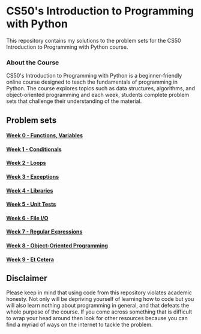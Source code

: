 # CS50's Introduction to Programming with Python
This repository contains my solutions to the problem sets for the CS50 Introduction to Programming with Python course.

### About the Course
CS50's Introduction to Programming with Python is a beginner-friendly online course designed to teach the fundamentals of programming in Python. The course explores topics such as data structures, algorithms, and object-oriented programming and each week, students complete problem sets that challenge their understanding of the material.
## Problem sets
#### [Week 0 - Functions, Variables]("https://cs50.harvard.edu/python/2022/weeks/0/")
#### [Week 1 - Conditionals]("https://cs50.harvard.edu/python/2022/weeks/1/")
#### [Week 2 - Loops]("https://cs50.harvard.edu/python/2022/weeks/2/")
#### [Week 3 - Exceptions]("https://cs50.harvard.edu/python/2022/weeks/3/")
#### [Week 4 - Libraries]("https://cs50.harvard.edu/python/2022/weeks/4/")
#### [Week 5 - Unit Tests]("https://cs50.harvard.edu/python/2022/weeks/5/")
#### [Week 6 - File I/O]("https://cs50.harvard.edu/python/2022/weeks/6/")
#### [Week 7 - Regular Expressions]("https://cs50.harvard.edu/python/2022/weeks/7/")
#### [Week 8 - Object-Oriented Programming]("https://cs50.harvard.edu/python/2022/weeks/8/")
#### [Week 9 - Et Cetera]("https://cs50.harvard.edu/python/2022/weeks/9/") 

## Disclaimer
Please keep in mind that using code from this repository violates academic honesty. Not only will be depriving yourself of learning how to code but you will also learn nothing about programming in general, and that defeats the whole purpose of the course. If you come across something that is difficult to wrap your head around then look for other resources because you can find a myriad of ways on the internet to tackle the problem.